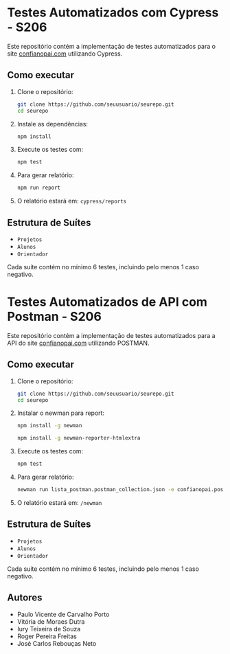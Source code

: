 # Testes Automatizados com Cypress - S206

Este repositório contém a implementação de testes automatizados para o site [confianopai.com](https://confianopai.com) utilizando Cypress.

## Como executar

1. Clone o repositório:
   ```bash
   git clone https://github.com/seuusuario/seurepo.git
   cd seurepo
   ```

2. Instale as dependências:
   ```bash
   npm install
   ```

3. Execute os testes com:
   ```bash
   npm test
   ```

4. Para gerar relatório:
   ```bash
   npm run report
   ```

5. O relatório estará em: `cypress/reports`

## Estrutura de Suítes
- `Projetos`
- `Alunos`
- `Orientador`

Cada suíte contém no mínimo 6 testes, incluindo pelo menos 1 caso negativo.

# Testes Automatizados de API com Postman - S206

Este repositório contém a implementação de testes automatizados para a API do site [confianopai.com](https://confianopai.com) utilizando POSTMAN.

## Como executar

1. Clone o repositório:
   ```bash
   git clone https://github.com/seuusuario/seurepo.git
   cd seurepo
   ```

2. Instalar o newman para report:

   ```bash
   npm install -g newman
   ```
   
   ```bash
   npm install -g newman-reporter-htmlextra
   ```

4. Execute os testes com:
   ```bash
   npm test
   ```

5. Para gerar relatório:
   ```bash
   newman run lista_postman.postman_collection.json -e confianopai.postman_environment.json -r htmlextra
   ```

6. O relatório estará em: `/newman`

## Estrutura de Suítes
- `Projetos`
- `Alunos`
- `Orientador`

Cada suíte contém no mínimo 6 testes, incluindo pelo menos 1 caso negativo.

## Autores
- Paulo Vicente de Carvalho Porto
- Vitória de Moraes Dutra
- Iury Teixeira de Souza
- Roger Pereira Freitas
- José Carlos Rebouças Neto
